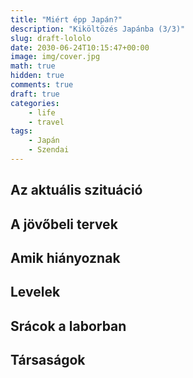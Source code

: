 ```yaml
---
title: "Miért épp Japán?"
description: "Kiköltözés Japánba (3/3)"
slug: draft-lololo
date: 2030-06-24T10:15:47+00:00
image: img/cover.jpg
math: true
hidden: true
comments: true
draft: true
categories:
    - life
    - travel
tags:
    - Japán
    - Szendai
---
```


## Az aktuális szituáció

## A jövőbeli tervek

## Amik hiányoznak

## Levelek

## Srácok a laborban

## Társaságok
